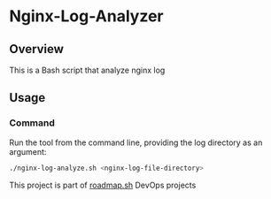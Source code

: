 # Nginx-Log-Analyzer

## Overview
This is a Bash script that analyze nginx log

## Usage

### Command

Run the tool from the command line, providing the log directory as an argument:

```Bash
./nginx-log-analyze.sh <nginx-log-file-directory>
```

This project is part of [roadmap.sh](https://roadmap.sh/projects/nginx-log-analyser) DevOps projects